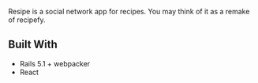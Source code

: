 Resipe is a social network app for recipes. You may think of it as a remake of recipefy.

## Built With

* Rails 5.1 + webpacker
* React
